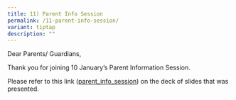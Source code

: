 ```yaml
---
title: 11) Parent Info Session
permalink: /11-parent-info-session/
variant: tiptap
description: ""
---
```

<p>Dear Parents/ Guardians,</p>
<p>Thank you for joining 10 January’s Parent Information Session.</p>
<p>Please refer to this link (<a href="/files/4__10_Jan_2025_Sec_1_Parent_Engagement_Session___For_Parents.pdf" rel="noopener noreferrer nofollow" target="_blank">parent_info_session</a>)
on the deck of slides that was presented.</p>